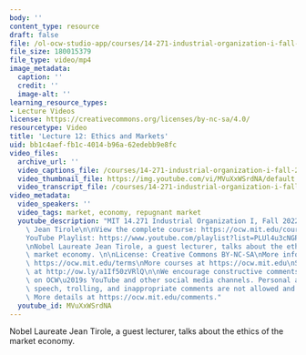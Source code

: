 ```yaml
---
body: ''
content_type: resource
draft: false
file: /ol-ocw-studio-app/courses/14-271-industrial-organization-i-fall-2022/14271-f22-lecture-12-version-3_360p_16_9.mp4
file_size: 180015379
file_type: video/mp4
image_metadata:
  caption: ''
  credit: ''
  image-alt: ''
learning_resource_types:
- Lecture Videos
license: https://creativecommons.org/licenses/by-nc-sa/4.0/
resourcetype: Video
title: 'Lecture 12: Ethics and Markets'
uid: bb1c4aef-fb1c-4014-b96a-62edebb9e8fc
video_files:
  archive_url: ''
  video_captions_file: /courses/14-271-industrial-organization-i-fall-2022/14271-f22-lecture-12-version-3_captions.vtt
  video_thumbnail_file: https://img.youtube.com/vi/MVuXxWSrdNA/default.jpg
  video_transcript_file: /courses/14-271-industrial-organization-i-fall-2022/14271-f22-lecture-12-version-3_transcript.pdf
video_metadata:
  video_speakers: ''
  video_tags: market, economy, repugnant market
  youtube_description: "MIT 14.271 Industrial Organization I, Fall 2022 \nInstructor:\
    \ Jean Tirole\n\nView the complete course: https://ocw.mit.edu/courses/14-271-industrial-organization-i-fall-2022\n\
    YouTube Playlist: https://www.youtube.com/playlist?list=PLUl4u3cNGP62xkEY0YzLJSoquVBjPOl9S\n\
    \nNobel Laureate Jean Tirole, a guest lecturer, talks about the ethics of the\
    \ market economy. \n\nLicense: Creative Commons BY-NC-SA\nMore information at\
    \ https://ocw.mit.edu/terms\nMore courses at https://ocw.mit.edu\nSupport OCW\
    \ at http://ow.ly/a1If50zVRlQ\n\nWe encourage constructive comments and discussion\
    \ on OCW\u2019s YouTube and other social media channels. Personal attacks, hate\
    \ speech, trolling, and inappropriate comments are not allowed and may be removed.\
    \ More details at https://ocw.mit.edu/comments."
  youtube_id: MVuXxWSrdNA
---
```

Nobel Laureate Jean Tirole, a guest lecturer, talks about the ethics of the market economy.